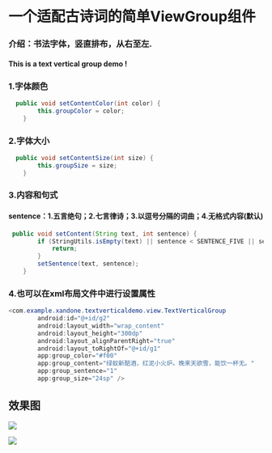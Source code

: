 # 一个适配古诗词的简单ViewGroup组件
### 介绍：书法字体，竖直排布，从右至左.
#### This is a text vertical group demo !
### 1.字体颜色
```Java
  public void setContentColor(int color) {
        this.groupColor = color;
    }
```
### 2.字体大小
```Java
  public void setContentSize(int size) {
        this.groupSize = size;
    }
```
### 3.内容和句式
#### sentence：1.五言绝句；2.七言律诗；3.以逗号分隔的词曲；4.无格式内容(默认)
```Java
 public void setContent(String text, int sentence) {
        if (StringUtils.isEmpty(text) || sentence < SENTENCE_FIVE || sentence > SENTENCE_NORMAL) {
            return;
        }
        setSentence(text, sentence);
    }
```
### 4.也可以在xml布局文件中进行设置属性
```Java
<com.example.xandone.textverticaldemo.view.TextVerticalGroup
        android:id="@+id/g2"
        android:layout_width="wrap_content"
        android:layout_height="300dp"
        android:layout_alignParentRight="true"
        android:layout_toRightOf="@+id/g1"
        app:group_color="#f00"
        app:group_content="绿蚁新醅酒，红泥小火炉。晚来天欲雪，能饮一杯无。"
        app:group_sentence="1"
        app:group_size="24sp" />
```

## 效果图
![](https://github.com/xandone/TextVerticalDemo/blob/master/demo20160907.png)

![](https://github.com/xandone/TextVerticalDemo/blob/master/demo2.png)
